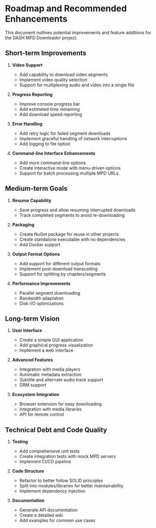 # Roadmap and Recommended Enhancements

This document outlines potential improvements and feature additions for the DASH MPD Downloader project.

## Short-term Improvements

1. **Video Support**
   - Add capability to download video segments
   - Implement video quality selection
   - Support for multiplexing audio and video into a single file

2. **Progress Reporting**
   - Improve console progress bar
   - Add estimated time remaining
   - Add download speed reporting

3. **Error Handling**
   - Add retry logic for failed segment downloads
   - Implement graceful handling of network interruptions
   - Add logging to file option

4. **Command-line Interface Enhancements**
   - Add more command-line options
   - Create interactive mode with menu-driven options
   - Support for batch processing multiple MPD URLs

## Medium-term Goals

1. **Resume Capability**
   - Save progress and allow resuming interrupted downloads
   - Track completed segments to avoid re-downloading

2. **Packaging**
   - Create NuGet package for reuse in other projects
   - Create standalone executable with no dependencies
   - Add Docker support

3. **Output Format Options**
   - Add support for different output formats
   - Implement post-download transcoding
   - Support for splitting by chapters/segments

4. **Performance Improvements**
   - Parallel segment downloading
   - Bandwidth adaptation
   - Disk I/O optimizations

## Long-term Vision

1. **User Interface**
   - Create a simple GUI application
   - Add graphical progress visualization
   - Implement a web interface

2. **Advanced Features**
   - Integration with media players
   - Automatic metadata extraction
   - Subtitle and alternate audio track support
   - DRM support

3. **Ecosystem Integration**
   - Browser extension for easy downloading
   - Integration with media libraries
   - API for remote control

## Technical Debt and Code Quality

1. **Testing**
   - Add comprehensive unit tests
   - Create integration tests with mock MPD servers
   - Implement CI/CD pipeline

2. **Code Structure**
   - Refactor to better follow SOLID principles
   - Split into modules/libraries for better maintainability
   - Implement dependency injection

3. **Documentation**
   - Generate API documentation
   - Create a detailed wiki
   - Add examples for common use cases